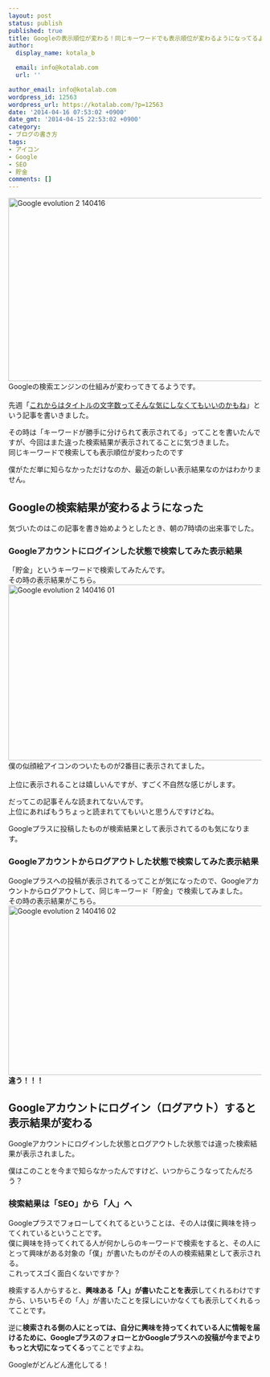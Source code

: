 ```yaml
---
layout: post
status: publish
published: true
title: Googleの表示順位が変わる！同じキーワードでも表示順位が変わるようになってるよ
author:
  display_name: kotala_b

  email: info@kotalab.com
  url: ''

author_email: info@kotalab.com
wordpress_id: 12563
wordpress_url: https://kotalab.com/?p=12563
date: '2014-04-16 07:53:02 +0900'
date_gmt: '2014-04-15 22:53:02 +0900'
category:
- ブログの書き方
tags:
- アイコン
- Google
- SEO
- 貯金
comments: []
---
```

<p><img src="https://kotalab.com/wp-content/uploads/google-evolution-2_140416.jpg" alt="Google evolution 2 140416" title="google-evolution-2_140416.jpg" border="0" width="548" height="365" /><br />
Googleの検索エンジンの仕組みが変わってきてるようです。<br><br />
先週「<a href="https://kotalab.com/google-evolution" target="_blank">これからはタイトルの文字数ってそんな気にしなくてもいいのかもね</a><a href="http://b.hatena.ne.jp/entry/https://kotalab.com/google-evolution" target="_blank"><img border="0" src="http://b.hatena.ne.jp/entry/image/https://kotalab.com/google-evolution" alt="" /></a>」という記事を書いきました。</p>
<p>その時は「キーワードが勝手に分けられて表示されてる」ってことを書いたんですが、今回はまた違った検索結果が表示されてることに気づきました。<br />
<span class="b">同じキーワードで検索しても表示順位が変わった</span>のです</p>
<p>僕がただ単に知らなかっただけなのか、最近の新しい表示結果なのかはわかりません。<br />
<!--more--></p>
<h2>Googleの検索結果が変わるようになった</h2>
<p>気づいたのはこの記事を書き始めようとしたとき、朝の7時頃の出来事でした。</p>
<h3>Googleアカウントにログインした状態で検索してみた表示結果</h3>
<p>「貯金」というキーワードで検索してみたんです。<br />
その時の表示結果がこちら。<br />
<img src="https://kotalab.com/wp-content/uploads/google-evolution-2_140416_01.png" alt="Google evolution 2 140416 01" title="google-evolution-2_140416_01.png" border="0" width="548" height="350" /><br />
僕の似顔絵アイコンのついたものが2番目に表示されてました。<br><br />
<span class="b">上位に表示されることは嬉しいんですが、すごく不自然な感じ</span>がします。</p>
<p>だってこの記事そんな読まれてないんです。<br />
上位にあればもうちょっと読まれててもいいと思うんですけどね。</p>
<p>Googleプラスに投稿したものが検索結果として表示されてるのも気になります。</p>
<h3>Googleアカウントからログアウトした状態で検索してみた表示結果</h3>
<p><span class="b">Googleプラスへの投稿が表示されてる</span>ってことが気になったので、Googleアカウントからログアウトして、同じキーワード「貯金」で検索してみました。<br />
その時の表示結果がこちら。<br />
<img src="https://kotalab.com/wp-content/uploads/google-evolution-2_140416_02.png" alt="Google evolution 2 140416 02" title="google-evolution-2_140416_02.png" border="0" width="548" height="337" /><br />
<strong>違う！！！</strong></p>
<h2>Googleアカウントにログイン（ログアウト）すると表示結果が変わる</h2>
<p>Googleアカウントに<span class="b">ログインした状態とログアウトした状態では違った検索結果</span>が表示されました。</p>
<p>僕はこのことを今まで知らなかったんですけど、いつからこうなってたんだろう？</p>
<h3>検索結果は「SEO」から「人」へ</h3>
<p><span class="b">Googleプラスでフォローしてくれてるということは、その人は僕に興味を持ってくれている</span>ということです。<br />
僕に興味を持ってくれてる人が何かしらのキーワードで検索をすると、その人にとって興味がある対象の「僕」が書いたものがその人の検索結果として表示される。<br />
これってスゴく面白くないですか？</p>
<p>検索する人からすると、<strong>興味ある「人」が書いたことを表示</strong>してくれるわけですから、いちいちその「人」が書いたことを探しにいかなくても表示してくれるってことです。</p>
<p>逆に<strong>検索される側の人にとっては、自分に興味を持ってくれている人に情報を届けるために、GoogleプラスのフォローとかGoogleプラスへの投稿が今までよりもっと大切になってくる</strong>ってことですよね。</p>
<p>Googleがどんどん進化してる！</p>
<div class="g-person" data-width="290" data-href="//plus.google.com/u/0/118339922859389908783" data-rel="author"></div>
